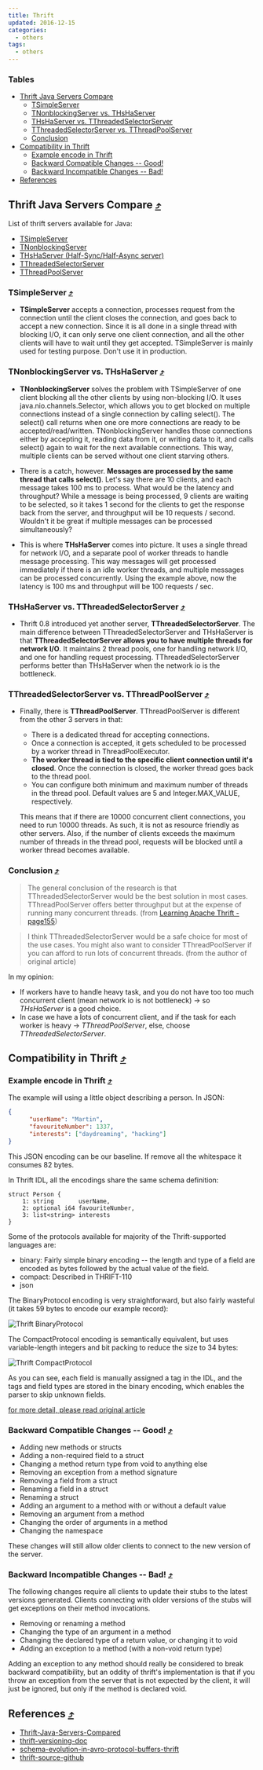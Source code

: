 ```yaml
---
title: Thrift
updated: 2016-12-15
categories:
  - others
tags:
  - others
---
```


### Tables
* [Thrift Java Servers Compare](#thrift-java-servers-compare-10548tables)
  * [TSimpleServer](#tsimpleserver-10548tables)
  * [TNonblockingServer vs. THsHaServer](#tnonblockingserver-vs-thshaserver-10548tables)
  * [THsHaServer vs. TThreadedSelectorServer](#thshaserver-vs-tthreadedselectorserver-10548tables)
  * [TThreadedSelectorServer vs. TThreadPoolServer](#tthreadedselectorserver-vs-tthreadpoolserver-10548tables)
  * [Conclusion](#conclusion-10548tables)
* [Compatibility in Thrift](#compatibility-in-thrift-10548tables)
  * [Example encode in Thrift](#example-encode-in-thrift-10548tables)
  * [Backward Compatible Changes -- Good!](#backward-compatible-changes----good-10548tables)
  * [Backward Incompatible Changes -- Bad!](#backward-incompatible-changes----bad-10548tables)
* [References](#references-10548tables)

## Thrift Java Servers Compare [&#10548;](#tables)

List of thrift servers available for Java:

  * [TSimpleServer](https://people.apache.org/~thejas/thrift-0.9/javadoc/org/apache/thrift/server/TSimpleServer.html)
  * [TNonblockingServer](https://people.apache.org/~thejas/thrift-0.9/javadoc/org/apache/thrift/server/TNonblockingServer.html)
  * [THsHaServer (Half-Sync/Half-Async server)](https://people.apache.org/~thejas/thrift-0.9/javadoc/org/apache/thrift/server/THsHaServer.html)
  * [TThreadedSelectorServer](https://people.apache.org/~thejas/thrift-0.9/javadoc/org/apache/thrift/server/TThreadedSelectorServer.html)
  * [TThreadPoolServer](https://people.apache.org/~thejas/thrift-0.9/javadoc/org/apache/thrift/server/TThreadPoolServer.html)

### TSimpleServer [&#10548;](#tables)

  * **TSimpleServer** accepts a connection, processes request from the connection until the client closes the connection, and goes back to accept a new connection. Since it is all done in a single thread with blocking I/O, it can only serve one client connection, and all the other clients will have to wait until they get accepted. TSimpleServer is mainly used for testing purpose. Don't use it in production.

### TNonblockingServer vs. THsHaServer [&#10548;](#tables)

* **TNonblockingServer** solves the problem with TSimpleServer of one client blocking all the other clients by using non-blocking I/O. It uses java.nio.channels.Selector, which allows you to get blocked on multiple connections instead of a single connection by calling select(). The select() call returns when one ore more connections are ready to be accepted/read/written. TNonblockingServer handles those connections either by accepting it, reading data from it, or writing data to it, and calls select() again to wait for the next available connections. This way, multiple clients can be served without one client starving others.

* There is a catch, however. **Messages are processed by the same thread that calls select()**. Let's say there are 10 clients, and each message takes 100 ms to process. What would be the latency and throughput? While a message is being processed, 9 clients are waiting to be selected, so it takes 1 second for the clients to get the response back from the server, and throughput will be 10 requests / second. Wouldn't it be great if multiple messages can be processed simultaneously?

* This is where **THsHaServer** comes into picture. It uses a single thread for network I/O, and a separate pool of worker threads to handle message processing. This way messages will get processed immediately if there is an idle worker threads, and multiple messages can be processed concurrently. Using the example above, now the latency is 100 ms and throughput will be 100 requests / sec.

### THsHaServer vs. TThreadedSelectorServer [&#10548;](#tables)

* Thrift 0.8 introduced yet another server, **TThreadedSelectorServer**. The main difference between TThreadedSelectorServer and THsHaServer is that **TThreadedSelectorServer allows you to have multiple threads for network I/O**. It maintains 2 thread pools, one for handling network I/O, and one for handling request processing. TThreadedSelectorServer performs better than THsHaServer when the network io is the bottleneck.

### TThreadedSelectorServer vs. TThreadPoolServer [&#10548;](#tables)

* Finally, there is **TThreadPoolServer**. TThreadPoolServer is different from the other 3 servers in that:

  * There is a dedicated thread for accepting connections.
  * Once a connection is accepted, it gets scheduled to be processed by a worker thread in ThreadPoolExecutor.
  * **The worker thread is tied to the specific client connection until it's closed**. Once the connection is closed, the worker thread goes back to the thread pool.
  * You can configure both minimum and maximum number of threads in the thread pool. Default values are 5 and Integer.MAX_VALUE, respectively.

  This means that if there are 10000 concurrent client connections, you need to run 10000 threads. As such, it is not as resource friendly as other servers. Also, if the number of clients exceeds the maximum number of threads in the thread pool, requests will be blocked until a worker thread becomes available.

### Conclusion [&#10548;](#tables)

> The general conclusion of the research is that TThreadedSelectorServer would be the best solution in most cases. TThreadPoolServer offers better throughput but at the expense of running many concurrent threads.
(from [Learning Apache Thrift - page155](https://www.packtpub.com/application-development/learning-apache-thrift))

>  I think TThreadedSelectorServer would be a safe choice for most of the use cases. You might also want to consider TThreadPoolServer if you can afford to run lots of concurrent threads. (from the author of original article)

In my opinion:

  * If workers have to handle heavy task, and you do not have too too much concurrent client (mean network io is not bottleneck) -> so *THsHaServer* is a good choice.
  * In case we have a lots of concurrent client, and if the task for each worker is heavy -> *TThreadPoolServer*, else, choose *TThreadedSelectorServer*.

## Compatibility in Thrift [&#10548;](#tables)

### Example encode in Thrift [&#10548;](#tables)

The example will using a little object describing a person. In JSON:

```json
{
      "userName": "Martin",
      "favouriteNumber": 1337,
      "interests": ["daydreaming", "hacking"]
}
```

This JSON encoding can be our baseline. If remove all the whitespace it consumes 82 bytes.

In Thrift IDL, all the encodings share the same schema definition:

```
struct Person {
    1: string       userName,
    2: optional i64 favouriteNumber,
    3: list<string> interests
}
```

Some of the protocols available for majority of the Thrift-supported languages are:

* binary: Fairly simple binary encoding -- the length and type of a field are encoded as bytes followed by the actual value of the field.
* compact: Described in THRIFT-110
* json

The BinaryProtocol encoding is very straightforward, but also fairly wasteful (it takes 59 bytes to encode our example record):

![Thrift BinaryProtocol](https://martin.kleppmann.com/2012/12/binaryprotocol.png)

The CompactProtocol encoding is semantically equivalent, but uses variable-length integers and bit packing to reduce the size to 34 bytes:

![Thrift CompactProtocol](https://martin.kleppmann.com/2012/12/compactprotocol.png)

As you can see, each field is manually assigned a tag in the IDL, and the tags and field types are stored in the binary encoding, which enables the parser to skip unknown fields.

[for more detail, please read original article](https://martin.kleppmann.com/2012/12/05/schema-evolution-in-avro-protocol-buffers-thrift.html)

### Backward Compatible Changes -- Good! [&#10548;](#tables)

* Adding new methods or structs
* Adding a non-required field to a struct
* Changing a method return type from void to anything else
* Removing an exception from a method signature
* Removing a field from a struct
* Renaming a field in a struct
* Renaming a struct
* Adding an argument to a method with or without a default value
* Removing an argument from a method
* Changing the order of arguments in a method
* Changing the namespace

These changes will still allow older clients to connect to the new version of the server.

### Backward Incompatible Changes -- Bad! [&#10548;](#tables)

The following changes require all clients to update their stubs to the latest versions generated. Clients connecting with older versions of the stubs will get exceptions on their method invocations.

* Removing or renaming a method
* Changing the type of an argument in a method
* Changing the declared type of a return value, or changing it to void
* Adding an exception to a method (with a non-void return type)

Adding an exception to any method should really be considered to break backward compatibility, but an oddity of thrift's implementation is that if you throw an exception from the server that is not expected by the client, it will just be ignored, but only if the method is declared void.

## References [&#10548;](#tables)
* [Thrift-Java-Servers-Compared](https://github.com/m1ch1/mapkeeper/wiki/Thrift-Java-Servers-Compared)
* [thrift-versioning-doc](https://github.com/bkayser/thrift-versioning-doc)
* [schema-evolution-in-avro-protocol-buffers-thrift](https://martin.kleppmann.com/2012/12/05/schema-evolution-in-avro-protocol-buffers-thrift.html)
* [thrift-source-github](https://github.com/apache/thrift/tree/master/lib/java)
